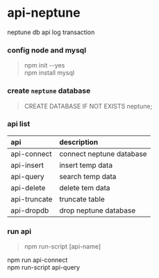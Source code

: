 # api-neptune
neptune db api log transaction 

### config node and mysql
> npm init --yes <br />
> npm install mysql <br />


### create `neptune` database
> CREATE DATABASE IF NOT EXISTS neptune;

### api list
| api       	| description 			   |
| :------------ | :----------------------- |				
| api-connect	| connect neptune database |
| api-insert	| insert temp data         |
| api-query     | search temp data         |
| api-delete    | delete tem data          |
| api-truncate  | truncate table		   |
| api-dropdb	| drop neptune database    |

### run api
> npm run-script [api-name] <br />

npm run api-connect <br />
npm run-script api-query
